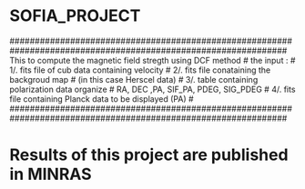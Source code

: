 # SOFIA_PROJECT
###############################################################################################################
                               This to compute the magnetic field stregth using DCF method                   #
                               the input :                                                                   #
                                          1/. fits file of cub data containing velocity                      #
                                          2/. fits file conataining the backgroud map                        #
                                            (in this case Herscel data)                                      #
                                          3/. table containing polarization data organize                    #
                                                RA, DEC ,PA,  SIF_PA,  PDEG,  SIG_PDEG                       #
                                          4/. fits file containing Planck data to be displayed (PA)          #
###############################################################################################################
# Results of this project are published in MINRAS 
